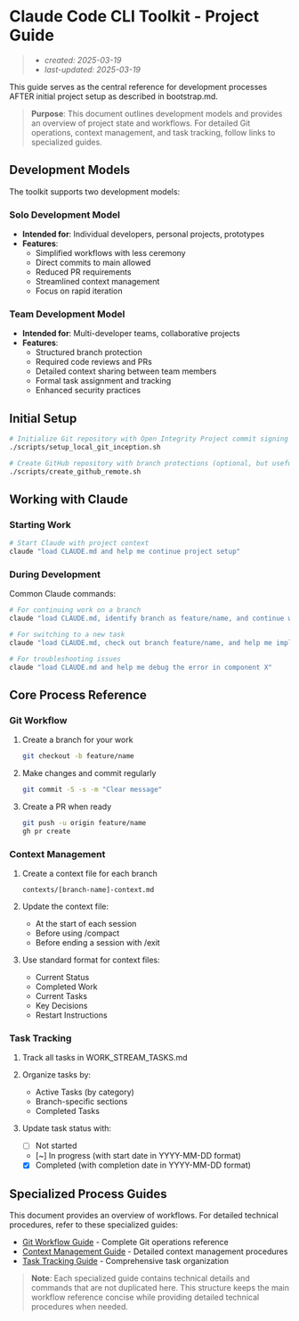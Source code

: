 # Claude Code CLI Toolkit - Project Guide

> - _created: 2025-03-19_
> - _last-updated: 2025-03-19_

This guide serves as the central reference for development processes AFTER initial project setup as described in bootstrap.md.

> **Purpose**: This document outlines development models and provides an overview of project state and workflows.
> For detailed Git operations, context management, and task tracking, follow links to specialized guides.

## Development Models

The toolkit supports two development models:

### Solo Development Model
- **Intended for**: Individual developers, personal projects, prototypes
- **Features**: 
  - Simplified workflows with less ceremony
  - Direct commits to main allowed
  - Reduced PR requirements 
  - Streamlined context management
  - Focus on rapid iteration

### Team Development Model
- **Intended for**: Multi-developer teams, collaborative projects
- **Features**:
  - Structured branch protection
  - Required code reviews and PRs
  - Detailed context sharing between team members
  - Formal task assignment and tracking
  - Enhanced security practices

## Initial Setup

```bash
# Initialize Git repository with Open Integrity Project commit signing
./scripts/setup_local_git_inception.sh

# Create GitHub repository with branch protections (optional, but useful in Team Development Model)
./scripts/create_github_remote.sh
```

## Working with Claude

### Starting Work

```bash
# Start Claude with project context
claude "load CLAUDE.md and help me continue project setup"
```

### During Development

Common Claude commands:

```bash
# For continuing work on a branch
claude "load CLAUDE.md, identify branch as feature/name, and continue working on task X"

# For switching to a new task
claude "load CLAUDE.md, check out branch feature/name, and help me implement feature X"

# For troubleshooting issues
claude "load CLAUDE.md and help me debug the error in component X"
```

## Core Process Reference

### Git Workflow

1. Create a branch for your work
   ```bash
   git checkout -b feature/name
   ```

2. Make changes and commit regularly
   ```bash
   git commit -S -s -m "Clear message"
   ```

3. Create a PR when ready
   ```bash
   git push -u origin feature/name
   gh pr create
   ```

### Context Management

1. Create a context file for each branch
   ```
   contexts/[branch-name]-context.md
   ```

2. Update the context file:
   - At the start of each session
   - Before using /compact
   - Before ending a session with /exit

3. Use standard format for context files:
   - Current Status
   - Completed Work
   - Current Tasks
   - Key Decisions
   - Restart Instructions

### Task Tracking

1. Track all tasks in WORK_STREAM_TASKS.md

2. Organize tasks by:
   - Active Tasks (by category)
   - Branch-specific sections
   - Completed Tasks

3. Update task status with:
   - [ ] Not started
   - [~] In progress (with start date in YYYY-MM-DD format)
   - [x] Completed (with completion date in YYYY-MM-DD format)

## Specialized Process Guides

This document provides an overview of workflows. For detailed technical procedures, refer to these specialized guides:

- [Git Workflow Guide](./requirements/guides/git_workflow_guide.md) - Complete Git operations reference
- [Context Management Guide](./requirements/guides/context_guide.md) - Detailed context management procedures
- [Task Tracking Guide](./requirements/guides/task_tracking_guide.md) - Comprehensive task organization

> **Note**: Each specialized guide contains technical details and commands that are not duplicated here. 
> This structure keeps the main workflow reference concise while providing detailed technical procedures when needed.